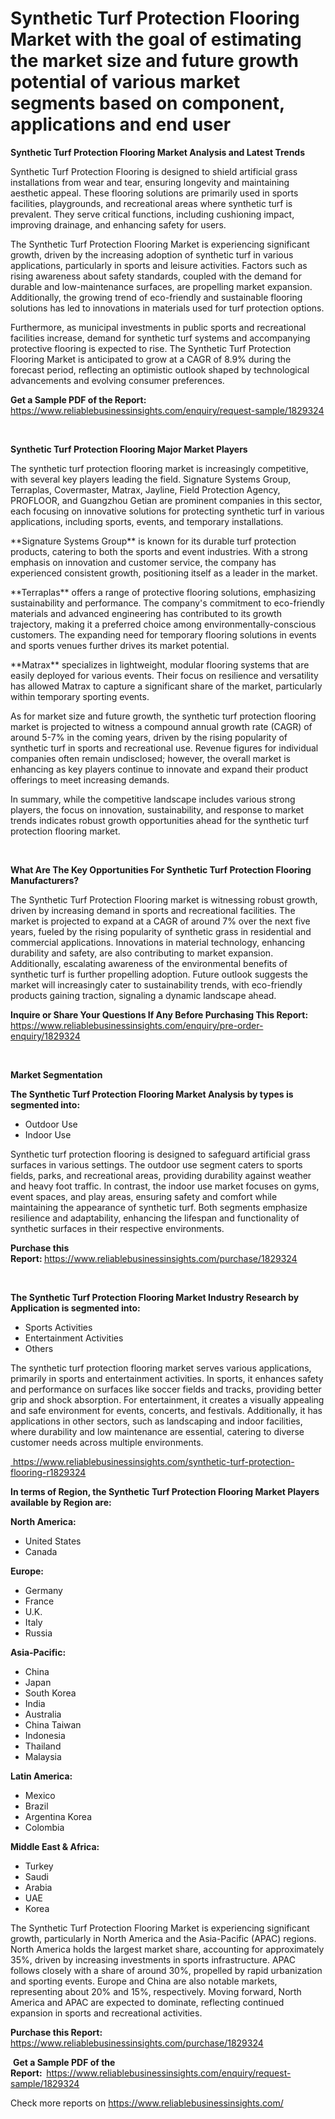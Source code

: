 <p><h1>Synthetic Turf Protection Flooring Market with the goal of estimating the market size and future growth potential of various market segments based on component, applications and end user</h1></p><p><strong>Synthetic Turf Protection Flooring Market Analysis and Latest Trends</strong></p>
<p><p>Synthetic Turf Protection Flooring is designed to shield artificial grass installations from wear and tear, ensuring longevity and maintaining aesthetic appeal. These flooring solutions are primarily used in sports facilities, playgrounds, and recreational areas where synthetic turf is prevalent. They serve critical functions, including cushioning impact, improving drainage, and enhancing safety for users.</p><p>The Synthetic Turf Protection Flooring Market is experiencing significant growth, driven by the increasing adoption of synthetic turf in various applications, particularly in sports and leisure activities. Factors such as rising awareness about safety standards, coupled with the demand for durable and low-maintenance surfaces, are propelling market expansion. Additionally, the growing trend of eco-friendly and sustainable flooring solutions has led to innovations in materials used for turf protection options.</p><p>Furthermore, as municipal investments in public sports and recreational facilities increase, demand for synthetic turf systems and accompanying protective flooring is expected to rise. The Synthetic Turf Protection Flooring Market is anticipated to grow at a CAGR of 8.9% during the forecast period, reflecting an optimistic outlook shaped by technological advancements and evolving consumer preferences.</p></p>
<p><strong>Get a Sample PDF of the Report:&nbsp;</strong> <a href="https://www.reliablebusinessinsights.com/enquiry/request-sample/1829324?utm_campaign=3148&utm_medium=2&utm_source=Github&utm_content=ia&utm_term=05042025&utm_id=synthetic-turf-protection-flooring">https://www.reliablebusinessinsights.com/enquiry/request-sample/1829324</a></p>
<p>&nbsp;</p>
<p><strong>Synthetic Turf Protection Flooring Major Market Players</strong></p>
<p><p>The synthetic turf protection flooring market is increasingly competitive, with several key players leading the field. Signature Systems Group, Terraplas, Covermaster, Matrax, Jayline, Field Protection Agency, PROFLOOR, and Guangzhou Getian are prominent companies in this sector, each focusing on innovative solutions for protecting synthetic turf in various applications, including sports, events, and temporary installations.</p><p>**Signature Systems Group** is known for its durable turf protection products, catering to both the sports and event industries. With a strong emphasis on innovation and customer service, the company has experienced consistent growth, positioning itself as a leader in the market.</p><p>**Terraplas** offers a range of protective flooring solutions, emphasizing sustainability and performance. The company's commitment to eco-friendly materials and advanced engineering has contributed to its growth trajectory, making it a preferred choice among environmentally-conscious customers. The expanding need for temporary flooring solutions in events and sports venues further drives its market potential.</p><p>**Matrax** specializes in lightweight, modular flooring systems that are easily deployed for various events. Their focus on resilience and versatility has allowed Matrax to capture a significant share of the market, particularly within temporary sporting events.</p><p>As for market size and future growth, the synthetic turf protection flooring market is projected to witness a compound annual growth rate (CAGR) of around 5-7% in the coming years, driven by the rising popularity of synthetic turf in sports and recreational use. Revenue figures for individual companies often remain undisclosed; however, the overall market is enhancing as key players continue to innovate and expand their product offerings to meet increasing demands. </p><p>In summary, while the competitive landscape includes various strong players, the focus on innovation, sustainability, and response to market trends indicates robust growth opportunities ahead for the synthetic turf protection flooring market.</p></p>
<p>&nbsp;</p>
<p><strong>What Are The Key Opportunities For Synthetic Turf Protection Flooring Manufacturers?</strong></p>
<p><p>The Synthetic Turf Protection Flooring market is witnessing robust growth, driven by increasing demand in sports and recreational facilities. The market is projected to expand at a CAGR of around 7% over the next five years, fueled by the rising popularity of synthetic grass in residential and commercial applications. Innovations in material technology, enhancing durability and safety, are also contributing to market expansion. Additionally, escalating awareness of the environmental benefits of synthetic turf is further propelling adoption. Future outlook suggests the market will increasingly cater to sustainability trends, with eco-friendly products gaining traction, signaling a dynamic landscape ahead.</p></p>
<p><strong>Inquire or Share Your Questions If Any Before Purchasing This Report:</strong> <a href="https://www.reliablebusinessinsights.com/enquiry/pre-order-enquiry/1829324?utm_campaign=3148&utm_medium=2&utm_source=Github&utm_content=ia&utm_term=05042025&utm_id=synthetic-turf-protection-flooring">https://www.reliablebusinessinsights.com/enquiry/pre-order-enquiry/1829324</a></p>
<p>&nbsp;</p>
<p><strong>Market Segmentation</strong></p>
<p><strong>The Synthetic Turf Protection Flooring Market Analysis by types is segmented into:</strong></p>
<p><ul><li>Outdoor Use</li><li>Indoor Use</li></ul></p>
<p><p>Synthetic turf protection flooring is designed to safeguard artificial grass surfaces in various settings. The outdoor use segment caters to sports fields, parks, and recreational areas, providing durability against weather and heavy foot traffic. In contrast, the indoor use market focuses on gyms, event spaces, and play areas, ensuring safety and comfort while maintaining the appearance of synthetic turf. Both segments emphasize resilience and adaptability, enhancing the lifespan and functionality of synthetic surfaces in their respective environments.</p></p>
<p><strong>Purchase this Report:&nbsp;</strong><a href="https://www.reliablebusinessinsights.com/purchase/1829324?utm_campaign=3148&utm_medium=2&utm_source=Github&utm_content=ia&utm_term=05042025&utm_id=synthetic-turf-protection-flooring">https://www.reliablebusinessinsights.com/purchase/1829324</a></p>
<p>&nbsp;</p>
<p><strong>The Synthetic Turf Protection Flooring Market Industry Research by Application is segmented into:</strong></p>
<p><ul><li>Sports Activities</li><li>Entertainment Activities</li><li>Others</li></ul></p>
<p><p>The synthetic turf protection flooring market serves various applications, primarily in sports and entertainment activities. In sports, it enhances safety and performance on surfaces like soccer fields and tracks, providing better grip and shock absorption. For entertainment, it creates a visually appealing and safe environment for events, concerts, and festivals. Additionally, it has applications in other sectors, such as landscaping and indoor facilities, where durability and low maintenance are essential, catering to diverse customer needs across multiple environments.</p></p>
<p><a href="https://www.reliablebusinessinsights.com/synthetic-turf-protection-flooring-r1829324?utm_campaign=3148&utm_medium=2&utm_source=Github&utm_content=ia&utm_term=05042025&utm_id=synthetic-turf-protection-flooring">&nbsp;https://www.reliablebusinessinsights.com/synthetic-turf-protection-flooring-r1829324</a></p>
<p><strong>In terms of Region, the Synthetic Turf Protection Flooring Market Players available by Region are:</strong></p>
<p>
    <p> <strong> North America: </strong>
        <ul>
            <li>United States</li>
            <li>Canada</li>
        </ul>
        </p> 
    <p> <strong> Europe: </strong>
        <ul>
            <li>Germany</li>
            <li>France</li>
            <li>U.K.</li>
            <li>Italy</li>
            <li>Russia</li>
        </ul>
        </p> 
    <p> <strong> Asia-Pacific: </strong>
        <ul>
            <li>China</li>
            <li>Japan</li>
            <li>South Korea</li>
            <li>India</li>
            <li>Australia</li>
            <li>China Taiwan</li>
            <li>Indonesia</li>
            <li>Thailand</li>
            <li>Malaysia</li>
        </ul>
        </p> 
    <p> <strong> Latin America: </strong>
        <ul>
            <li>Mexico</li>
            <li>Brazil</li>
            <li>Argentina Korea</li>
            <li>Colombia</li>
        </ul>
        </p> 
    <p> <strong> Middle East & Africa: </strong>
        <ul>
            <li>Turkey</li>
            <li>Saudi</li>
            <li>Arabia</li>
            <li>UAE</li>
            <li>Korea</li>
        </ul>
    </p>
    </p>
<p><p>The Synthetic Turf Protection Flooring Market is experiencing significant growth, particularly in North America and the Asia-Pacific (APAC) regions. North America holds the largest market share, accounting for approximately 35%, driven by increasing investments in sports infrastructure. APAC follows closely with a share of around 30%, propelled by rapid urbanization and sporting events. Europe and China are also notable markets, representing about 20% and 15%, respectively. Moving forward, North America and APAC are expected to dominate, reflecting continued expansion in sports and recreational activities.</p></p>
<p><strong>Purchase this Report: </strong><a href="https://www.reliablebusinessinsights.com/purchase/1829324?utm_campaign=3148&utm_medium=2&utm_source=Github&utm_content=ia&utm_term=05042025&utm_id=synthetic-turf-protection-flooring">https://www.reliablebusinessinsights.com/purchase/1829324</a></p>
<p>&nbsp;<strong>Get a Sample PDF of the Report:&nbsp;&nbsp;</strong><a href="https://www.reliablebusinessinsights.com/enquiry/request-sample/1829324?utm_campaign=3148&utm_medium=2&utm_source=Github&utm_content=ia&utm_term=05042025&utm_id=synthetic-turf-protection-flooring">https://www.reliablebusinessinsights.com/enquiry/request-sample/1829324</a></p>
<p><strong></strong></p>
<p>Check more reports on <a href="https://www.reliablebusinessinsights.com/?utm_campaign=3148&utm_medium=2&utm_source=Github&utm_content=ia&utm_term=05042025&utm_id=synthetic-turf-protection-flooring">https://www.reliablebusinessinsights.com/</a></p>